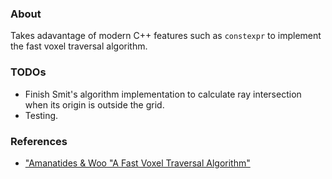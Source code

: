 ### About
Takes adavantage of modern C++ features such as ```constexpr``` to implement the fast voxel traversal algorithm.

### TODOs
- Finish Smit's algorithm implementation to calculate ray intersection when its origin is outside the grid.
- Testing.


### References
- ["Amanatides & Woo "A Fast Voxel Traversal Algorithm"](http://citeseerx.ist.psu.edu/viewdoc/download?doi=10.1.1.42.3443&rep=rep1&type=pdf)
